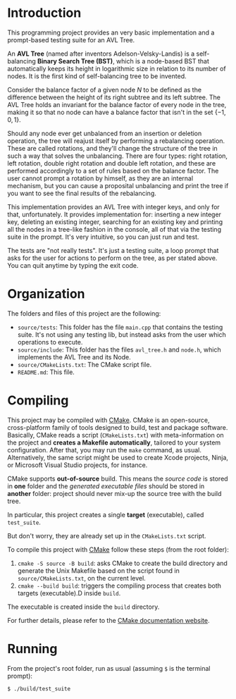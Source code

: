 # Introduction

This programming project provides an very basic implementation and a prompt-based testing suite for an AVL Tree.

An **AVL Tree** (named after inventors Adelson-Velsky-Landis) is a self-balancing **Binary Search Tree (BST)**, which is a node-based BST that automatically keeps its height in logarithmic size in relation to its number of nodes. It is the first kind of self-balancing tree to be invented.

Consider the balance factor of a given node $N$ to be defined as the difference between the height of its right subtree and its left subtree. The AVL Tree holds an invariant for the balance factor of every node in the tree, making it so that no node can have a balance factor that isn't in the set $\{-1, 0, 1 \}$.

Should any node ever get unbalanced from an insertion or deletion operation, the tree will reajust itself by performing a rebalancing operation. These are called rotations, and they'll change the structure of the tree in such a way that solves the unbalancing. There are four types: right rotation, left rotation, double right rotation and double left rotation, and these are performed accordingly to a set of rules based on the balance factor. The user cannot prompt a rotation by himself, as they are an internal mechanism, but you can cause a proposital unbalancing and print the tree if you want to see the final results of the rebalancing.

This implementation provides an AVL Tree with integer keys, and only for that, unfortunately. It provides implementation for: inserting a new integer key, deleting an existing integer, searching for an existing key and printing all the nodes in a tree-like fashion in the console, all of that via the testing suite in the prompt. It's very intuitive, so you can just run and test.

The tests are "not really tests". It's just a testing suite, a loop prompt that asks for the user for actions to perform on the tree, as per stated above. You can quit anytime by typing the exit code.

# Organization

The folders and files of this project are the following:

* `source/tests`: This folder has the file `main.cpp` that contains the testing suite. It's not using any testing lib, but instead asks from the user which operations to execute.
* `source/include`: This folder has the files `avl_tree.h` and `node.h`, which implements the AVL Tree and its Node.
* `source/CMakeLists.txt`: The CMake script file.
* `README.md`: This file.

# Compiling

This project may be compiled with [CMake](https://cmake.org). CMake is an open-source, cross-platform family of tools designed to build, test and package software. Basically, CMake reads a script (`CMakeLists.txt`) with meta-information on the project and **creates a Makefile automatically**, tailored to your system configuration.
After that, you may run the `make` command, as usual.
Alternatively, the same script might be used to create Xcode projects, Ninja, or Microsoft Visual Studio projects, for instance.

CMake supports **out-of-source** build. This means the _source code_ is stored in **one** folder and the _generated executable files_ should be stored in **another** folder: project should never mix-up the source tree with the build tree.

In particular, this project creates a single **target** (executable), called `test_suite`.

But don't worry, they are already set up in the `CMakeLists.txt` script.

To compile this project with [CMake](https://cmake.org) follow these steps (from the root folder):

1. `cmake -S source -B build`:  asks CMake to create the build directory and generate the Unix Makefile based on the script found in `source/CMakeLists.txt`, on the current level.
3. `cmake --build build`: triggers the compiling process that creates both targets (executable).D inside `build`.

The executable is created inside the `build` directory.

For further details, please refer to the [CMake documentation website](https://cmake.org/cmake/help/v3.14/manual/cmake.1.html).

# Running

From the project's root folder, run as usual (assuming `$` is the terminal prompt):

```
$ ./build/test_suite
```
